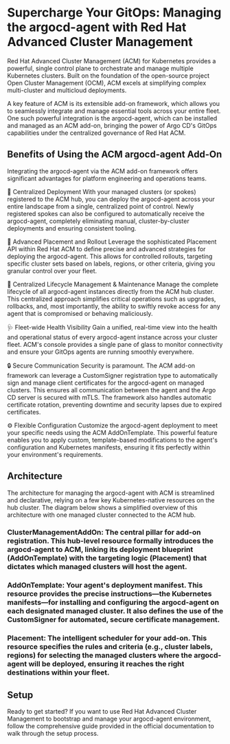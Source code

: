 # Supercharge Your GitOps: Managing the argocd-agent with Red Hat Advanced Cluster Management

Red Hat Advanced Cluster Management (ACM) for Kubernetes provides a powerful, single control plane to orchestrate and manage multiple Kubernetes clusters. Built on the foundation of the open-source project Open Cluster Management (OCM), ACM excels at simplifying complex multi-cluster and multicloud deployments.

A key feature of ACM is its extensible add-on framework, which allows you to seamlessly integrate and manage essential tools across your entire fleet. One such powerful integration is the argocd-agent, which can be installed and managed as an ACM add-on, bringing the power of Argo CD's GitOps capabilities under the centralized governance of Red Hat ACM.

## Benefits of Using the ACM argocd-agent Add-On
Integrating the argocd-agent via the ACM add-on framework offers significant advantages for platform engineering and operations teams.

🎯 Centralized Deployment
With your managed clusters (or spokes) registered to the ACM hub, you can deploy the argocd-agent across your entire landscape from a single, centralized point of control. Newly registered spokes can also be configured to automatically receive the argocd-agent, completely eliminating manual, cluster-by-cluster deployments and ensuring consistent tooling.

🚀 Advanced Placement and Rollout
Leverage the sophisticated Placement API within Red Hat ACM to define precise and advanced strategies for deploying the argocd-agent. This allows for controlled rollouts, targeting specific cluster sets based on labels, regions, or other criteria, giving you granular control over your fleet.

🔧 Centralized Lifecycle Management & Maintenance
Manage the complete lifecycle of all argocd-agent instances directly from the ACM hub cluster. This centralized approach simplifies critical operations such as upgrades, rollbacks, and, most importantly, the ability to swiftly revoke access for any agent that is compromised or behaving maliciously.

🩺 Fleet-wide Health Visibility
Gain a unified, real-time view into the health and operational status of every argocd-agent instance across your cluster fleet. ACM's console provides a single pane of glass to monitor connectivity and ensure your GitOps agents are running smoothly everywhere.

🔒 Secure Communication
Security is paramount. The ACM add-on framework can leverage a CustomSigner registration type to automatically sign and manage client certificates for the argocd-agent on managed clusters. This ensures all communication between the agent and the Argo CD server is secured with mTLS. The framework also handles automatic certificate rotation, preventing downtime and security lapses due to expired certificates.

⚙️ Flexible Configuration
Customize the argocd-agent deployment to meet your specific needs using the ACM AddOnTemplate. This powerful feature enables you to apply custom, template-based modifications to the agent's configuration and Kubernetes manifests, ensuring it fits perfectly within your environment's requirements.

## Architecture
The architecture for managing the argocd-agent with ACM is streamlined and declarative, relying on a few key Kubernetes-native resources on the hub cluster. The diagram below shows a simplified overview of this architecture with one managed cluster connected to the ACM hub.

### ClusterManagementAddOn: The central pillar for add-on registration. This hub-level resource formally introduces the argocd-agent to ACM, linking its deployment blueprint (AddOnTemplate) with the targeting logic (Placement) that dictates which managed clusters will host the agent.

### AddOnTemplate: Your agent's deployment manifest. This resource provides the precise instructions—the Kubernetes manifests—for installing and configuring the argocd-agent on each designated managed cluster. It also defines the use of the CustomSigner for automated, secure certificate management.

### Placement: The intelligent scheduler for your add-on. This resource specifies the rules and criteria (e.g., cluster labels, regions) for selecting the managed clusters where the argocd-agent will be deployed, ensuring it reaches the right destinations within your fleet.

## Setup
Ready to get started? If you want to use Red Hat Advanced Cluster Management to bootstrap and manage your argocd-agent environment, follow the comprehensive guide provided in the official documentation to walk through the setup process.
